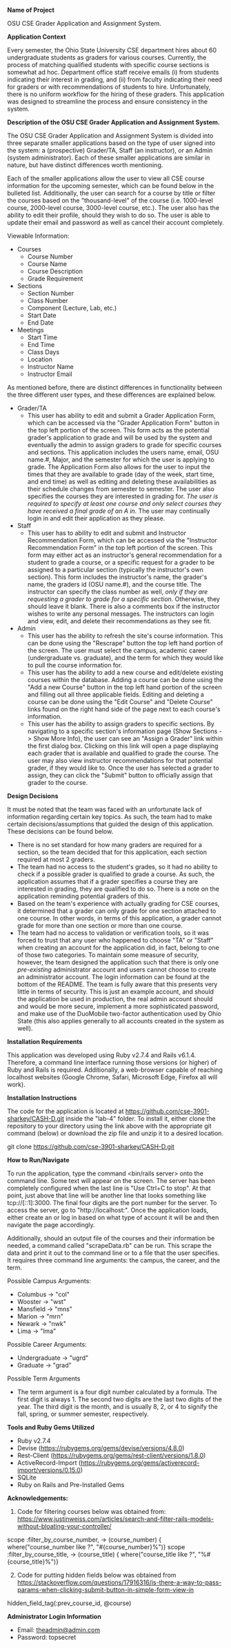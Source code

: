 **Name of Project**

OSU CSE Grader Application and Assignment System.

**Application Context**

Every semester, the Ohio State University CSE department hires about 60 undergraduate students as graders for various courses. Currently, the process of matching qualified students with specific course sections is somewhat ad hoc. Department office staff receive emails (i) from students indicating their interest in grading, and (ii) from faculty indicating their need for graders or with recommendations of students to hire. Unfortunately, there is no uniform workflow for the hiring of these graders. This application was designed to streamline the process and ensure consistency in the system.


**Description of the OSU CSE Grader Application and Assignment System.**

The OSU CSE Grader Application and Assignment System is divided into three separate smaller applications based on the type of user signed into the system: a (prospective) Grader/TA, Staff (an instructor), or an Admin (system administrator). Each of these smaller applications are similar in nature, but have distinct differences worth mentioning.

Each of the smaller applications allow the user to view all CSE course information for the upcoming semester, which can be found below in the bulleted list. Additionally, the user can search for a course by title or filter the courses based on the "thousand-level" of the course (i.e. 1000-level course, 2000-level course, 3000-level course, etc.). The user also has the ability to edit their profile, should they wish to do so. The user is able to update their email and password as well as cancel their account completely.

Viewable Information:
- Courses
  - Course Number
  - Course Name
  - Course Description
  - Grade Requirement
- Sections
  - Section Number 
  - Class Number
  - Component (Lecture, Lab, etc.)
  - Start Date
  - End Date
- Meetings
  - Start Time
  - End Time
  - Class Days
  - Location
  - Instructor Name
  - Instructor Email

As mentioned before, there are distinct differences in functionality between the three different user types, and these differences are explained below.
- Grader/TA
  - This user has ability to edit and submit a Grader Application Form, which can be accessed via the "Grader Application Form" button in the top left portion of the screen. This form acts as the potential grader's application to grade and will be used by the system and eventually the admin to assign graders to grade for specific courses and sections. This application includes the users name, email, OSU name.#, Major, and the semester for which the user is applying to grade. The Application Form also allows for the user to input the times that they are available to grade (day of the week, start time, and end time) as well as editing and deleting these availabilities as their schedule changes from semester to semester. The user also specifies the courses they are interested in grading for. *The user is required to specify at least one course and only select courses they have received a final grade of an A in.* The user may continually login in and edit their application as they please.
- Staff
  - This user has to ability to edit and submit and Instructor Recommendation Form, which can be accessed via the "Instructor Recommendation Form" in the top left portion of the screen. This form may either act as an instructor's general recommendation for a student to grade a course, or a specific request for a grader to be assigned to a particular section (typically the instructor's own section). This form includes the instructor's name, the grader's name, the graders id (OSU name.#), and the course title. The instructor can specify the class number as well, *only if they are requesting a grader to grade for a specific section*. Otherwise, they should leave it blank. There is also a comments box if the instructor wishes to write any personal messages. The instructors can login and view, edit, and delete their recommendations as they see fit.
- Admin
  - This user has the ability to refresh the site's course information. This can be done using the "Rescrape" button the top left hand portion of the screen. The user must select the campus, academic career (undergraduate vs. graduate), and the term for which they would like to pull the course information for.
  - This user has the ability to add a new course and edit/delete existing courses within the database. Adding a course can be done using the "Add a new Course" button in the top left hand portion of the screen and filling out all three applicable fields. Editing and deleting a course can be done using the "Edit Course" and "Delete Course" links found on the right hand side of the page next to each course's information.
  - This user has the ability to assign graders to specific sections. By navigating to a specific section's information page (Show Sections -> Show More Info), the user can see an "Assign a Grader" link within the first dialog box. Clicking on this link will open a page displaying each grader that is available and qualified to grade the course. The user may also view instructor recommendations for that potential grader, if they would like to. Once the user has selected a grader to assign, they can click the "Submit" button to officially assign that grader to the course.

**Design Decisions**

It must be noted that the team was faced with an unfortunate lack of information regarding certain key topics. As such, the team had to make certain decisions/assumptions that guided the design of this application. These decisions can be found below.
- There is no set standard for how many graders are required for a section, so the team decided that for this application, each section required at most 2 graders.
- The team had no access to the student's grades, so it had no ability to check if a possible grader is qualified to grade a course. As such, the application assumes that if a grader specifies a course they are interested in grading, they are qualified to do so. There is a note on the application reminding potential graders of this.
- Based on the team's experience with actually grading for CSE courses, it determined that a grader can only grade for one section attached to one course. In other words, in terms of this application, a grader cannot grade for more than one section or more than one course.
- The team had no access to validation or verification tools, so it was forced to trust that any user who happened to choose "TA" or "Staff" when creating an account for the application did, in fact, belong to one of those two categories. To maintain some measure of security, however, the team designed the application such that there is only one *pre-existing* administrator account and users cannot choose to create an administrator account. The login information can be found at the bottom of the README. The team is fully aware that this presents very little in terms of security. This is just an example account, and should the application be used in production, the real admin account should and would be more secure, implement a more sophisticated password, and make use of the DuoMobile two-factor authentication used by Ohio State (this also applies generally to all accounts created in the system as well).


**Installation Requirements**

This application was developed using Ruby v2.7.4 and Rails v6.1.4. Therefore, a command line interface running those versions (or higher) of Ruby and Rails is required. Additionally, a web-browser capable of reaching localhost websites (Google Chrome, Safari, Microsoft Edge, Firefox all will work). 

**Installation Instructions**

The code for the application is located at https://github.com/cse-3901-sharkey/CASH-D.git inside the "lab-4" folder. To install it, either clone the repository to your directory using the link above with the appropriate git command (below) or download the zip file and unzip it to a desired location.

git clone https://github.com/cse-3901-sharkey/CASH-D.git

**How to Run/Navigate**

To run the application, type the command <bin/rails server> onto the command line. Some text will appear on the screen. The server has been completely configured when the last line is "Use Ctrl+C to stop". At that point, just above that line will be another line that looks something like tcp://[::1]:3000. The final four digits are the port number for the server. To access the server, go to "http://localhost:<port number>". Once the application loads, either create an or log in based on what type of account it will be and then navigate the page accordingly.

Additionally, should an output file of the courses and their information be needed, a command called "scrapeData.rb" can be run. This scrape the data and print it out to the command line or to a file that the user specifies. It requires three command line arguments: the campus, the career, and the term.
  
Possible Campus Arguments:
- Columbus -> "col"
- Wooster -> "wst"
- Mansfield -> "mns"
- Marion -> "mrn"
- Newark -> "nwk"
- Lima -> "lma"
  
Possible Career Arguments:
- Undergraduate -> "ugrd"
- Graduate -> "grad"
  
Possible Term Arguments
- The term argument is a four digit number calculated by a formula. The first digit is always 1. The second two digits are the last two digits of the year. The third digit is the month, and is usually 8, 2, or 4 to signify the fall, spring, or summer semester, respectively.

 **Tools and Ruby Gems Utilized**
- Ruby v2.7.4
- Devise (https://rubygems.org/gems/devise/versions/4.8.0)
- Rest-Client (https://rubygems.org/gems/rest-client/versions/1.8.0)
- ActiveRecord-Import (https://rubygems.org/gems/activerecord-import/versions/0.15.0)
- SQLite
- Ruby on Rails and Pre-Installed Gems
  
**Acknowledgements:**

1. Code for filtering courses below was obtained from: https://www.justinweiss.com/articles/search-and-filter-rails-models-without-bloating-your-controller/

  scope :filter_by_course_number, -> (course_number) { where("course_number like ?", "#{course_number}%")}
  scope :filter_by_course_title, -> (course_title) { where("course_title like ?", "%#{course_title}%")}

2. Code for putting hidden fields below was obtained from https://stackoverflow.com/questions/17916316/is-there-a-way-to-pass-params-when-clicking-submit-button-in-simple-form-view-in

  hidden_field_tag(:prev_course_id, @course)
  
  
**Administrator Login Information**
  - Email: theadmin@admin.com
  - Password: topsecret

